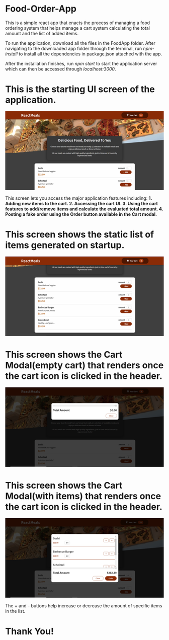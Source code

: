 # Food-Order-App
This is a simple react app that enacts the process of managing a food ordering system that helps manage a cart system calculating the total amount and the list of added items.

To run the application, download all the files in the FoodApp folder.
After navigating to the downloaded app folder through the terminal, run *npm-install* to install all the dependencies in package.json attached with the app.

After the installation finishes, run *npm start* to start the application server which can then be accessed through *localhost:3000*.

# This is the starting UI screen of the application.

![UI-1](https://github.com/kaushik7kk/Food-Order-App/blob/main/UI-1.png)

This screen lets you access the major application features including:
    **1. Adding new items to the cart.
      2. Accessing the cart UI.
      3. Using the cart features to add/remove items and calculate the evaluated total amount.
      4. Posting a fake order using the Order button available in the Cart modal.**

# This screen shows the static list of items generated on startup.

![UI-2](https://github.com/kaushik7kk/Food-Order-App/blob/main/UI-2.png)



# This screen shows the Cart Modal(empty cart) that renders once the cart icon is clicked in the header.


![UI-3](https://github.com/kaushik7kk/Food-Order-App/blob/main/UI-3.png)



# This screen shows the Cart Modal(with items) that renders once the cart icon is clicked in the header.



![UI-4](https://github.com/kaushik7kk/Food-Order-App/blob/main/UI-4.png)


The + and - buttons help increase or decrease the amount of specific items in the list.





# Thank You!
